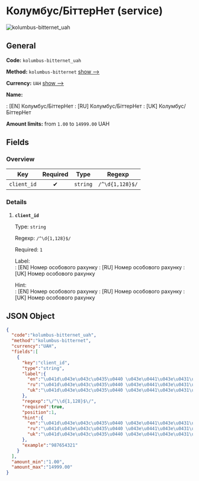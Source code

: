 
# Колумбус/БіттерНет (service) 
![kolumbus-bitternet_uah](https://static.openfintech.io/payout_methods/kolumbus-bitternet_uah/logo.svg?w=400&c=v0.59.26#w24)  

## General 
 
**Code:** `kolumbus-bitternet_uah` 
 
**Method:** `kolumbus-bitternet` [show -->](/payout-methods/kolumbus-bitternet/) 
 
**Currency:** `UAH` [show -->](/currencies/UAH/) 
 
**Name:** 
 
:	[EN] Колумбус/БіттерНет 
:	[RU] Колумбус/БіттерНет 
:	[UK] Колумбус/БіттерНет 
 
**Amount limits:** from `1.00` to `14999.00` UAH 

## Fields 

### Overview 

|Key|Required|Type|Regexp| 
|:---:|:---:|:---:|:---:| 
|`client_id`|✔|`string`|`/^\d{1,128}$/`| 
 

### Details 
 
1. **`client_id`** 
 
	Type: `string` 
 
	Regexp: `/^\d{1,128}$/` 
 
	Required: `1` 
 
	Label:  
	: [EN] Номер особового рахунку 
	: [RU] Номер особового рахунку 
	: [UK] Номер особового рахунку 
 
	Hint:  
	: [EN] Номер особового рахунку 
	: [RU] Номер особового рахунку 
	: [UK] Номер особового рахунку 
 

## JSON Object 

```json
{
  "code":"kolumbus-bitternet_uah",
  "method":"kolumbus-bitternet",
  "currency":"UAH",
  "fields":[
    {
      "key":"client_id",
      "type":"string",
      "label":{
        "en":"\u041d\u043e\u043c\u0435\u0440 \u043e\u0441\u043e\u0431\u043e\u0432\u043e\u0433\u043e \u0440\u0430\u0445\u0443\u043d\u043a\u0443",
        "ru":"\u041d\u043e\u043c\u0435\u0440 \u043e\u0441\u043e\u0431\u043e\u0432\u043e\u0433\u043e \u0440\u0430\u0445\u0443\u043d\u043a\u0443",
        "uk":"\u041d\u043e\u043c\u0435\u0440 \u043e\u0441\u043e\u0431\u043e\u0432\u043e\u0433\u043e \u0440\u0430\u0445\u0443\u043d\u043a\u0443"
      },
      "regexp":"\/^\\d{1,128}$\/",
      "required":true,
      "position":1,
      "hint":{
        "en":"\u041d\u043e\u043c\u0435\u0440 \u043e\u0441\u043e\u0431\u043e\u0432\u043e\u0433\u043e \u0440\u0430\u0445\u0443\u043d\u043a\u0443",
        "ru":"\u041d\u043e\u043c\u0435\u0440 \u043e\u0441\u043e\u0431\u043e\u0432\u043e\u0433\u043e \u0440\u0430\u0445\u0443\u043d\u043a\u0443",
        "uk":"\u041d\u043e\u043c\u0435\u0440 \u043e\u0441\u043e\u0431\u043e\u0432\u043e\u0433\u043e \u0440\u0430\u0445\u0443\u043d\u043a\u0443"
      },
      "example":"987654321"
    }
  ],
  "amount_min":"1.00",
  "amount_max":"14999.00"
}
```  

